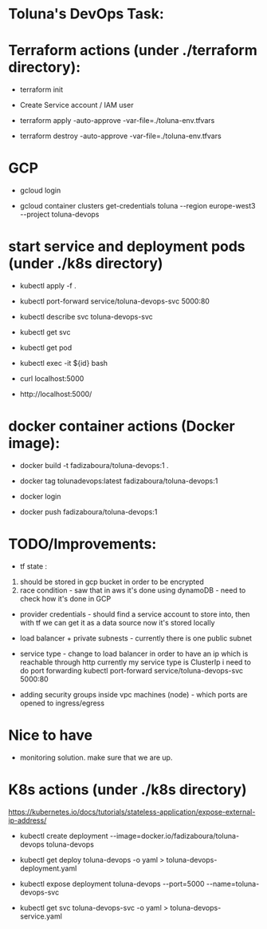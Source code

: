 # Toluna's DevOps Task:

# Terraform actions (under ./terraform directory):

- terraform init

- Create Service account / IAM user

- terraform apply -auto-approve -var-file=./toluna-env.tfvars

- terraform destroy -auto-approve -var-file=./toluna-env.tfvars

# GCP

- gcloud login

- gcloud container clusters get-credentials toluna --region europe-west3 --project toluna-devops


# start service and deployment pods (under ./k8s directory)

- kubectl apply -f .

- kubectl port-forward service/toluna-devops-svc 5000:80

- kubectl describe svc toluna-devops-svc

- kubectl get svc

- kubectl get pod

- kubectl exec -it ${id} bash

- curl localhost:5000

- http://localhost:5000/


# docker container actions (Docker image):

- docker build -t fadizaboura/toluna-devops:1 .

- docker tag tolunadevops:latest fadizaboura/toluna-devops:1

- docker login 

- docker push fadizaboura/toluna-devops:1


# TODO/Improvements:

- tf state : 
1) should be stored in gcp bucket in order to be encrypted
2) race condition - saw that in aws it's done using dynamoDB - need to check how it's done in GCP

- provider credentials - should find a service account to store into, then with tf we can get it as a data source
now it's stored locally

- load balancer + private subnests - currently there is one public subnet

- service type - change to load balancer in order to have an ip which is reachable through http 
currently my service type is ClusterIp i need to do port forwarding  kubectl port-forward service/toluna-devops-svc 5000:80

- adding security groups inside vpc machines (node) - which ports are opened to ingress/egress 

# Nice to have 
- monitoring solution. make sure that we are up.



# K8s actions (under ./k8s directory)
https://kubernetes.io/docs/tutorials/stateless-application/expose-external-ip-address/
- kubectl create deployment --image=docker.io/fadizaboura/toluna-devops toluna-devops

- kubectl get deploy toluna-devops -o yaml > toluna-devops-deployment.yaml

- kubectl expose deployment toluna-devops --port=5000 --name=toluna-devops-svc

- kubectl get svc toluna-devops-svc -o yaml > toluna-devops-service.yaml


